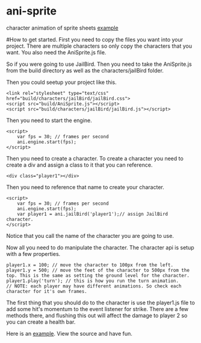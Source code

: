 ani-sprite
==========

character animation of sprite sheets [example](https://rawgit.com/wesjones/ani-sprite/master/index.html)

#How to get started.
First you need to copy the files you want into your project. There are multiple characters so only copy the characters that you want. You also need the AniSprite.js file.

So if you were going to use JailBird. Then you need to take the AniSprite.js from the build directory as well as the characters/jailBird folder.

Then you could seetup your project like this.

    <link rel="stylesheet" type="text/css" href="build/characters/jailBird/jailBird.css">
    <script src="build/AniSprite.js"></script>
    <script src="build/characters/jailBird/jailBird.js"></script>

Then you need to start the engine.

    <script>
        var fps = 30; // frames per second
        ani.engine.start(fps);
    </script>

Then you need to create a character. To create a character you need to create a div and assign a class to it that you can reference.

    <div class="player1"></div>

Then you need to reference that name to create your character.

    <script>
        var fps = 30; // frames per second
        ani.engine.start(fps);
        var player1 = ani.jailBird('player1');// assign JailBird character.
    </script>

Notice that you call the name of the character you are going to use.

Now all you need to do manipulate the character. The character api is setup with a few properties.

    player1.x = 100; // move the character to 100px from the left.
    player1.y = 500; // move the feet of the character to 500px from the top. This is the same as setting the ground level for the character.
    player1.play('turn'); // this is how you run the turn animation.
    // NOTE: each player may have different animations. So check each character for it's own frames.

The first thing that you should do to the character is use the player1.js file to add some hit's momentum to the event listener for strike.
There are a few methods there, and flushing this out will affect the damage to player 2 so you can create a health bar.

Here is an [example](https://rawgit.com/wesjones/ani-sprite/master/index.html). View the source and have fun.
